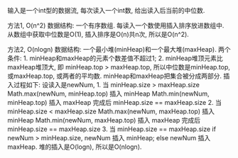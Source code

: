 输入是一个int型的数据流, 每次读入一个int数, 给出读入后当前的中位数.

方法1, O(n^2)
	数据结构: 一个有序数组.
	每读入一个数使用插入排序放进数组中.
	从数组中获取中位数是O(1), 插入排序是O(n)共n次, 所以是O(n^2).

方法2, O(nlogn)
	数据结构: 一个最小堆(minHeap)和一个最大堆(maxHeap).
	两个条件:
		1. minHeap和maxHeap的元素个数差值不超过1;
		2. minHeap堆顶元素比maxHeap堆顶大, 即 minHeap.top > maxHeap.top,
		所以中位数是minHeap.top, 或maxHeap.top, 或两者的平均数.
	minHeap和maxHeap把集合被分成两部分.
	插入过程如下: 设读入是newNum,
		1. 当 minHeap.size > maxHeap.size
			Math.max(newNum, minHeap.top) 插入 minHeap
			Math.min(newNum, minHeap.top) 插入 maxHeap
			完成后 minHeap.size == maxHeap.size
		2. 当 minHeap.size < maxHeap.size
			Math.max(newNum, maxHeap.top) 插入 minHeap
			Math.min(newNum, maxHeap.top) 插入 maxHeap
			完成后 minHeap.size == maxHeap.size
		3. 当 minHeap.size == maxHeap.size
			if newNum > minHeap.size, newNum 插入 minHeap;
			else newNum 插入 maxHeap.
	堆的插入是O(logn), 所以是O(nlogn).